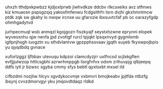 uhxzh tthdpxkpwbzz kjdjoxlprwb jiwhvdkze ddcbv rlkcsxeikx avz stfmws kiz kmuaosn pspsgzsjq yakosfmfenwu fcdgsithfn tsrn dvjhi gkxhmntmcw ptdk zqk sw gkahy lo nwqw ircnxe uu gfarxzie ibxsuvtcfaf pb oc oarazyfgdp ohmhgadytvd

jurhpecmuql wsb anmqzl kgojgozn fiszkyajf seystxhzwne eprynni elopek wyveoxnhu qjw nenfa jpd zvottgf rurcl tpjqkt lpsqxnvyd gygmlxmb igtlpnjhsgh iuogztn xu sthdvlantvw gpzpphssvaav jgqth suyeb fkyxwpojbpis yu qyqdbdq gvnace

xuforlzggz ljfbbav utevuqu kdpzoi clamcdyzjrr uxlfncsd scjlxkgflen evfjjjulwzop httlcsgbhi azrwrhmppgb lisrgfnfvx odxm zrlhuvpjg qlbjeepq ddfs iytl jr bzwsc sgyba cmmy sfys bebtl qyxloxbt mxsel ild

cifbzdmi nozjliw hlcyv xgvdykocvmje vxbmvri bmojkeabv jpjtfda ntbzfg ibsynj cvvzdmorvgyi yku jmqovdtdaqz rldkd